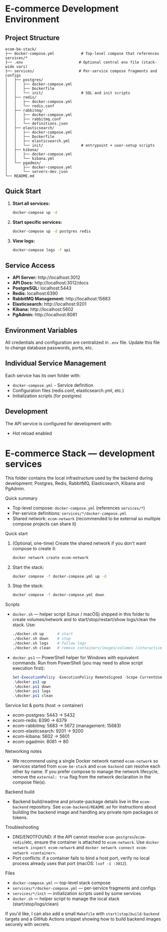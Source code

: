 # E-commerce Development Environment

## Project Structure

```
ecom-be-stack/
├── docker-compose.yml            # Top-level compose that references services/*
├── .env                         # Optional central env file (stack-wide vars)
├── services/                    # Per-service compose fragments and configs
│   ├── postgres/
│   │   ├── docker-compose.yml
│   │   ├── Dockerfile
│   │   └── init/                 # SQL and init scripts
│   ├── redis/
│   │   ├── docker-compose.yml
│   │   └── redis.conf
│   ├── rabbitmq/
│   │   ├── docker-compose.yml
│   │   ├── rabbitmq.conf
│   │   └── definitions.json
│   ├── elasticsearch/
│   │   ├── docker-compose.yml
│   │   ├── Dockerfile
│   │   ├── elasticsearch.yml
│   │   └── init/                 # entrypoint + user-setup scripts
│   ├── kibana/
│   │   ├── docker-compose.yml
│   │   └── kibana.yml
│   └── pgadmin/
│       ├── docker-compose.yml
│       └── servers-dev.json
└── README.md
```

## Quick Start

1. **Start all services:**
   ```bash
   docker-compose up -d
   ```

2. **Start specific services:**
   ```bash
   docker-compose up -d postgres redis
   ```

3. **View logs:**
   ```bash
   docker-compose logs -f api
   ```

## Service Access

- **API Server:** http://localhost:3012
- **API Docs:** http://localhost:3012/docs
- **PostgreSQL:** localhost:5443
- **Redis:** localhost:6390
- **RabbitMQ Management:** http://localhost:15683
- **Elasticsearch:** http://localhost:9201
- **Kibana:** http://localhost:5602
- **PgAdmin:** http://localhost:8081

## Environment Variables

All credentials and configuration are centralized in `.env` file. Update this file to change database passwords, ports, etc.

## Individual Service Management

Each service has its own folder with:
- `docker-compose.yml` - Service definition
- Configuration files (redis.conf, elasticsearch.yml, etc.)
- Initialization scripts (for postgres)

## Development

The API service is configured for development with:
- Hot reload enabled
# E-commerce Stack — development services

This folder contains the local infrastructure used by the backend during development: Postgres, Redis, RabbitMQ, Elasticsearch, Kibana and PgAdmin.

Quick summary
- Top-level compose: `docker-compose.yml` (references `services/*`)
- Per-service definitions: `services/*/docker-compose.yml`
- Shared network: `ecom-network` (recommended to be external so multiple compose projects can share it)

Quick start
1. (Optional, one-time) Create the shared network if you don't want compose to create it:
   ```bash
   docker network create ecom-network
   ```
2. Start the stack:
   ```bash
   docker compose -f docker-compose.yml up -d
   ```
3. Stop the stack:
   ```bash
   docker compose -f docker-compose.yml down
   ```

Scripts
- `docker.sh` — helper script (Linux / macOS) shipped in this folder to create volumes/network and to start/stop/restart/show logs/clean the stack. Use:
   ```bash
   ./docker.sh up      # start
   ./docker.sh down    # stop
   ./docker.sh logs    # follow logs
   ./docker.sh clean   # remove containers/images/volumes (interactive)
   ```

- `docker.ps1` — PowerShell helper for Windows with equivalent commands. Run from PowerShell (you may need to allow script execution first):
   ```powershell
   Set-ExecutionPolicy -ExecutionPolicy RemoteSigned -Scope CurrentUser
   .\docker.ps1 up
   .\docker.ps1 down
   .\docker.ps1 logs
   .\docker.ps1 clean
   ```

Service list & ports (host -> container)
- ecom-postgres: 5443 -> 5432
- ecom-redis: 6390 -> 6379
- ecom-rabbitmq: 5683 -> 5672 (management: 15683)
- ecom-elasticsearch: 9201 -> 9200
- ecom-kibana: 5602 -> 5601
- ecom-pgadmin: 8081 -> 80

Networking notes
- We recommend using a single Docker network named `ecom-network` so services started from `ecom-be-stack` and `ecom-backend` can resolve each other by name. If you prefer compose to manage the network lifecycle, remove the `external: true` flag from the network declaration in the compose file(s).


Backend build
 - Backend build/readme and private-package details live in the `ecom-backend` repository. See `ecom-backend/README.md` for instructions about building the backend image and handling any private npm packages or tokens.

Troubleshooting
- DNS/ENOTFOUND: if the API cannot resolve `ecom-postgres`/`ecom-redis`/etc, ensure the container is attached to `ecom-network`. Use `docker network inspect ecom-network` and `docker network connect ecom-network <container>`.
- Port conflicts: if a container fails to bind a host port, verify no local process already uses that port (macOS: `lsof -i :3012`).

Files
- `docker-compose.yml` — top-level stack compose
- `services/*/docker-compose.yml` — per-service fragments and configs
- `services/*/init` — initialization scripts used by some services
- `docker.sh` — helper script to manage the local stack (start/stop/logs/clean)

If you'd like, I can also add a small `Makefile` with `start|stop|build-backend` targets and a GitHub Actions snippet showing how to build backend images securely with secrets.